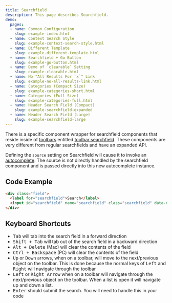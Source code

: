 ```yaml
---
title: Searchfield
description: This page describes Searchfield.
demo:
  pages:
  - name: Common Configuration
    slug: example-index.html
  - name: Context Search Style
    slug: example-context-search-style.html
  - name: Different Template
    slug: example-different-template.html
  - name: Searchfield + Go Button
    slug: example-go-button.html
  - name: Demo of `clearable` Setting
    slug: example-clearable.html
  - name: No "All Results For `x`" Link
    slug: example-no-all-results-link.html
  - name: Categories (Compact Size)
    slug: example-categories-short.html
  - name: Categories (Full Size)
    slug: example-categories-full.html
  - name: Header Search Field (Compact)
    slug: example-searchfield-expanded
  - name: Header Search Field (Large)
    slug: example-searchfield-large
---
```


There is a specific component wrapper for searchfield components that reside inside of [toolbars]( ./toolbar/) entitled [toolbar searchfield]( ./toolbar-searchfield). These components are very different from regular searchfields and have an expanded API.

Defining the `source` setting on Searchfield will cause it to invoke an [autocomplete]( ./autocomplete). The source is not directly handled by the searchfield component and is passed directly into this new autocomplete instance.

## Code Example

```html
<div class="field">
  <label for="searchfield">Search</label>
  <input id="searchfield" name="searchfield" class="searchfield" data-options= "{'clearable': 'true'}" placeholder="Type a search term"/>
</div>
```

## Keyboard Shortcuts

- <kbd>Tab</kbd> will tab into the search field in a forward direction
- <kbd>Shift + Tab</kbd> will tab out of the search field in a backward direction
- <kbd>Alt + Delete</kbd> (Mac) will clear the contents of the field
- <kbd>Ctrl + Backspace</kbd> (PC) will clear the contents of the field
- <kbd>Up</kbd> or <kbd>Down</kbd> arrows, when on a toolbar, will move to the next/previous object on the toolbar. This is done because the normal keys of <kbd>Left</kbd> and <kbd>Right</kbd> will navigate through the toolbar
- <kbd>Left</kbd> or <kbd>Right Arrow</kbd> when on a toolbar will navigate through the next/previous object on the toolbar. When a list is open it will navigate up and down a list.
- <kbd>Enter</kbd> should submit the search. You will need to handle this in your code
